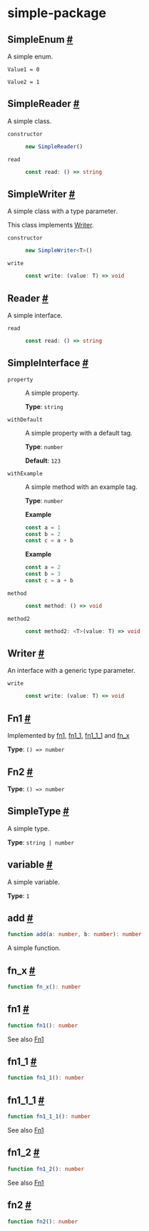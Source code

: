 # simple-package

## SimpleEnum <a id="simple-enum" href="#simple-enum">#</a>

A simple enum.

<dl>

<dt>

`Value1 = 0`

</dt>

<dd>

</dd>

<dt>

`Value2 = 1`

</dt>

<dd>

</dd>

</dl>

## SimpleReader <a id="simple-reader" href="#simple-reader">#</a>

A simple class.

<dl>

<dt>

`constructor`

</dt>

<dd>

```ts
new SimpleReader()
```

</dd>

<dt>

`read`

</dt>

<dd>

```ts
const read: () => string
```

</dd>

</dl>

## SimpleWriter <a id="simple-writer" href="#simple-writer">#</a>

A simple class with a type parameter.

This class implements [Writer](README.md#writer).

<dl>

<dt>

`constructor`

</dt>

<dd>

```ts
new SimpleWriter<T>()
```

</dd>

<dt>

`write`

</dt>

<dd>

```ts
const write: (value: T) => void
```

</dd>

</dl>

## Reader <a id="reader" href="#reader">#</a>

A simple interface.

<dl>

<dt>

`read`

</dt>

<dd>

```ts
const read: () => string
```

</dd>

</dl>

## SimpleInterface <a id="simple-interface" href="#simple-interface">#</a>

<dl>

<dt>

`property`

</dt>

<dd>

A simple property.

**Type**: `string`

</dd>

<dt>

`withDefault`

</dt>

<dd>

A simple property with a default tag.

**Type**: `number`

**Default**: `123`

</dd>

<dt>

`withExample`

</dt>

<dd>

A simple method with an example tag.

**Type**: `number`

**Example**

```ts
const a = 1
const b = 2
const c = a + b
```

**Example**

```ts
const a = 2
const b = 3
const c = a + b
```

</dd>

<dt>

`method`

</dt>

<dd>

```ts
const method: () => void
```

</dd>

<dt>

`method2`

</dt>

<dd>

```ts
const method2: <T>(value: T) => void
```

</dd>

</dl>

## Writer <a id="writer" href="#writer">#</a>

An interface with a generic type parameter.

<dl>

<dt>

`write`

</dt>

<dd>

```ts
const write: (value: T) => void
```

</dd>

</dl>

## Fn1 <a id="fn1" href="#fn1">#</a>

Implemented by [fn1](README.md#fn1-1), [fn1\_1](README.md#fn1-1-1), [fn1\_1\_1](README.md#fn1-1-1-1) and [fn\_x](README.md#fn-x)

**Type**: `() => number`

## Fn2 <a id="fn2" href="#fn2">#</a>

**Type**: `() => number`

## SimpleType <a id="simple-type" href="#simple-type">#</a>

A simple type.

**Type**: `string | number`

## variable <a id="variable" href="#variable">#</a>

A simple variable.

**Type**: `1`

## add <a id="add" href="#add">#</a>

```ts
function add(a: number, b: number): number
```

A simple function.

## fn\_x <a id="fn-x" href="#fn-x">#</a>

```ts
function fn_x(): number
```

## fn1 <a id="fn1-1" href="#fn1-1">#</a>

```ts
function fn1(): number
```

See also [Fn1](README.md#fn1)

## fn1\_1 <a id="fn1-1-1" href="#fn1-1-1">#</a>

```ts
function fn1_1(): number
```

## fn1\_1\_1 <a id="fn1-1-1-1" href="#fn1-1-1-1">#</a>

```ts
function fn1_1_1(): number
```

See also [Fn1](README.md#fn1)

## fn1\_2 <a id="fn1-2" href="#fn1-2">#</a>

```ts
function fn1_2(): number
```

See also [Fn1](README.md#fn1)

## fn2 <a id="fn2-1" href="#fn2-1">#</a>

```ts
function fn2(): number
```
